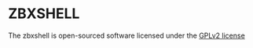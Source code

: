 # ZBXSHELL
The zbxshell is open-sourced software licensed under the [GPLv2 license](http://opensource.org/licenses/GPL-2.0)
